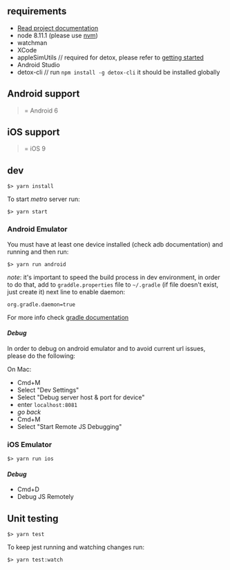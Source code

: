 ## requirements
- [Read project documentation](./docs/documentation.md)
- node 8.11.1 (please use [nvm](https://github.com/creationix/nvm))
- watchman
- XCode
- appleSimUtils // required for detox, please refer to [getting started](https://github.com/wix/detox/blob/master/docs/Introduction.GettingStarted.md)
- Android Studio
- detox-cli // run `npm install -g detox-cli` it should be installed globally

## Android support
>= Android 6

## iOS support
>= iOS 9

## dev
```
$> yarn install
```

To start *metro* server run:
```
$> yarn start
```

### Android Emulator
You must have at least one device installed (check adb documentation) and running and then run:
```
$> yarn run android
```

_note_: it's important to speed the build process in dev environment, in order to do that, add to `graddle.properties` file to
`~/.gradle` (if file doesn't exist, just create it) next line to enable daemon:
```
org.gradle.daemon=true
```
For more info check [gradle documentation](https://docs.gradle.org/2.14.1/userguide/gradle_daemon.html)

#### *Debug*
In order to debug on android emulator and to avoid current url issues, please do the following:

On Mac:
- Cmd+M
- Select "Dev Settings"
- Select "Debug server host & port for device"
- enter `localhost:8081`
- *go back*
- Cmd+M
- Select "Start Remote JS Debugging"

### iOS Emulator
```
$> yarn run ios
```

#### *Debug*
- Cmd+D
- Debug JS Remotely

## Unit testing
```
$> yarn test
```

To keep jest running and watching changes run:

```
$> yarn test:watch
```
